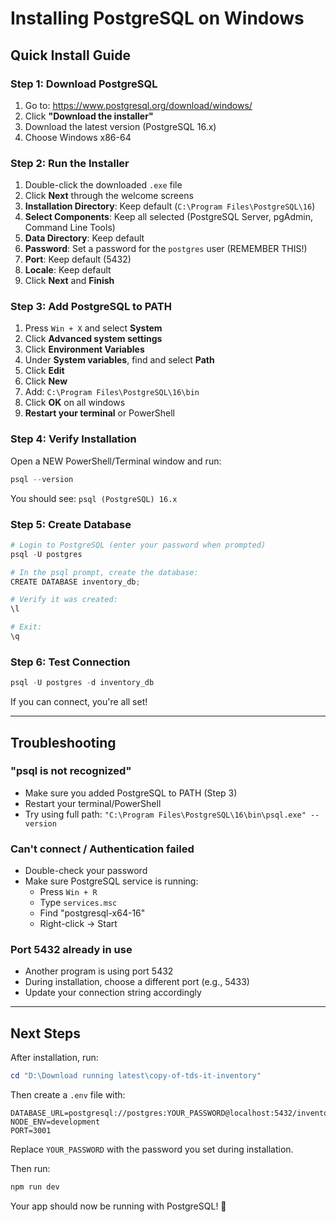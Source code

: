 # Installing PostgreSQL on Windows

## Quick Install Guide

### Step 1: Download PostgreSQL

1. Go to: https://www.postgresql.org/download/windows/
2. Click **"Download the installer"**
3. Download the latest version (PostgreSQL 16.x)
4. Choose Windows x86-64

### Step 2: Run the Installer

1. Double-click the downloaded `.exe` file
2. Click **Next** through the welcome screens
3. **Installation Directory**: Keep default (`C:\Program Files\PostgreSQL\16`)
4. **Select Components**: Keep all selected (PostgreSQL Server, pgAdmin, Command Line Tools)
5. **Data Directory**: Keep default
6. **Password**: Set a password for the `postgres` user (REMEMBER THIS!)
7. **Port**: Keep default (5432)
8. **Locale**: Keep default
9. Click **Next** and **Finish**

### Step 3: Add PostgreSQL to PATH

1. Press `Win + X` and select **System**
2. Click **Advanced system settings**
3. Click **Environment Variables**
4. Under **System variables**, find and select **Path**
5. Click **Edit**
6. Click **New**
7. Add: `C:\Program Files\PostgreSQL\16\bin`
8. Click **OK** on all windows
9. **Restart your terminal** or PowerShell

### Step 4: Verify Installation

Open a NEW PowerShell/Terminal window and run:

```powershell
psql --version
```

You should see: `psql (PostgreSQL) 16.x`

### Step 5: Create Database

```powershell
# Login to PostgreSQL (enter your password when prompted)
psql -U postgres

# In the psql prompt, create the database:
CREATE DATABASE inventory_db;

# Verify it was created:
\l

# Exit:
\q
```

### Step 6: Test Connection

```powershell
psql -U postgres -d inventory_db
```

If you can connect, you're all set!

---

## Troubleshooting

### "psql is not recognized"
- Make sure you added PostgreSQL to PATH (Step 3)
- Restart your terminal/PowerShell
- Try using full path: `"C:\Program Files\PostgreSQL\16\bin\psql.exe" --version`

### Can't connect / Authentication failed
- Double-check your password
- Make sure PostgreSQL service is running:
  - Press `Win + R`
  - Type `services.msc`
  - Find "postgresql-x64-16"
  - Right-click → Start

### Port 5432 already in use
- Another program is using port 5432
- During installation, choose a different port (e.g., 5433)
- Update your connection string accordingly

---

## Next Steps

After installation, run:

```powershell
cd "D:\Download running latest\copy-of-tds-it-inventory"
```

Then create a `.env` file with:

```
DATABASE_URL=postgresql://postgres:YOUR_PASSWORD@localhost:5432/inventory_db
NODE_ENV=development
PORT=3001
```

Replace `YOUR_PASSWORD` with the password you set during installation.

Then run:

```powershell
npm run dev
```

Your app should now be running with PostgreSQL! 🎉

